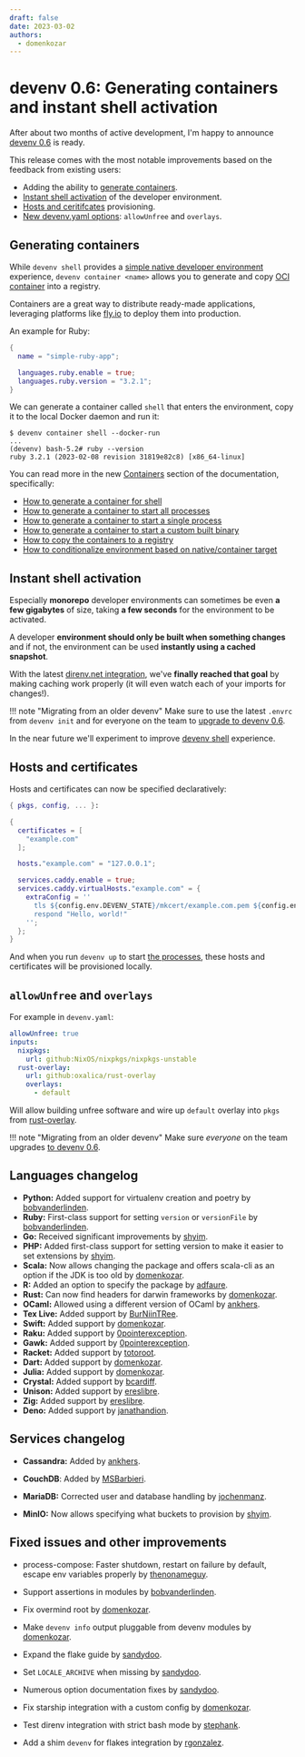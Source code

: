 ```yaml
---
draft: false 
date: 2023-03-02
authors:
  - domenkozar
---
```


# devenv 0.6: Generating containers and instant shell activation

After about two months of active development, I'm happy to announce [devenv 0.6](/getting-started/) is ready.

This release comes with the most notable improvements based on the feedback from existing users:

- Adding the ability to [generate containers](#generating-containers).
- [Instant shell activation](#instant-shell-activation) of the developer environment.
- [Hosts and ceritifcates](#hosts-and-certificates) provisioning.
- [New devenv.yaml options](#allowunfree-and-overlays): `allowUnfree` and `overlays`.

## Generating containers

While `devenv shell` provides a [simple native developer environment](/basics/) experience,
`devenv container <name>` allows you to generate and copy [OCI container](https://opencontainers.org/) into a registry.

Containers are a great way to distribute ready-made applications, leveraging platforms like [fly.io](https://github.com/cachix/devenv/tree/main/examples/fly.io) to deploy them into production.

An example for Ruby:

```nix title="devenv.nix"
{
  name = "simple-ruby-app";

  languages.ruby.enable = true;
  languages.ruby.version = "3.2.1";
}
```

We can generate a container called `shell` that enters the environment, copy it to the local Docker daemon and run it:


```
$ devenv container shell --docker-run
...
(devenv) bash-5.2# ruby --version
ruby 3.2.1 (2023-02-08 revision 31819e82c8) [x86_64-linux]
```

You can read more in the new [Containers](/containers/) section of the documentation, specifically:

- [How to generate a container for shell](/containers/#entering-the-development-environment)
- [How to generate a container to start all processes](/containers/#running-processes)
- [How to generate a container to start a single process](/containers/#running-a-single-process)
- [How to generate a container to start a custom built binary](/containers/#running-artifacts)
- [How to copy the containers to a registry](/containers/#copying-container-to-a-registry)
- [How to conditionalize environment based on native/container target](/containers/#changing-environment-based-on-the-build-type)

## Instant shell activation

Especially **monorepo** developer environments can sometimes be even **a few gigabytes** of size, taking **a few seconds** for the environment to be activated.

A developer **environment should only be built
when something changes** and if not, the environment
can be used **instantly using a cached snapshot**.

With the latest [direnv.net integration](/automatic-shell-activation/),
we've **finally reached that goal** by making caching work properly (it will even watch each of your imports for changes!). 

!!! note "Migrating from an older devenv"
    Make sure to use the latest `.envrc` from `devenv init` and for everyone on the team to [upgrade to devenv 0.6](/getting-started/).

In the near future we'll experiment to improve [devenv shell](https://github.com/cachix/devenv/issues/240) experience.

## Hosts and certificates

Hosts and certificates can now be specified declaratively:

```nix
{ pkgs, config, ... }:

{
  certificates = [
    "example.com"
  ];

  hosts."example.com" = "127.0.0.1";

  services.caddy.enable = true;
  services.caddy.virtualHosts."example.com" = {
    extraConfig = ''
      tls ${config.env.DEVENV_STATE}/mkcert/example.com.pem ${config.env.DEVENV_STATE}/mkcert/example.com-key.pem
      respond "Hello, world!"
    '';
  };
}
```

And when you run `devenv up` to start [the processes](/processes/), these hosts and certificates will be provisioned locally.

## `allowUnfree` and `overlays`

For example in `devenv.yaml`:

```yaml
allowUnfree: true
inputs:
  nixpkgs:
    url: github:NixOS/nixpkgs/nixpkgs-unstable
  rust-overlay:
    url: github:oxalica/rust-overlay
    overlays:
      - default
```

Will allow building unfree software and wire up `default` overlay into `pkgs` from [rust-overlay](https://github.com/oxalica/rust-overlay).


!!! note "Migrating from an older devenv"
    Make sure *everyone* on the team upgrades [to devenv 0.6](/getting-started/).


## Languages changelog

- **Python:** Added support for virtualenv creation and poetry by [bobvanderlinden](https://github.com/bobvanderlinden/).
- **Ruby:** First-class support for setting `version` or `versionFile` by [bobvanderlinden](https://github.com/bobvanderlinden/).
- **Go:** Received significant improvements by [shyim](https://github.com/shyim).
- **PHP:** Added first-class support for setting version to make it easier to set extensions by [shyim](https://github.com/shyim).
- **Scala:** Now allows changing the package and offers scala-cli as an option if the JDK is too old by [domenkozar](https://github.com/domenkozar).
- **R:** Added an option to specify the package by [adfaure](https://github.com/adfaure).
- **Rust:** Can now find headers for darwin frameworks by [domenkozar](https://github.com/domenkozar).
- **OCaml:** Allowed using a different version of OCaml by [ankhers](https://github.com/ankhers).
- **Tex Live:** Added support by [BurNiinTRee](https://github.com/BurNiinTRee).
- **Swift:** Added support by [domenkozar](https://github.com/domenkozar).
- **Raku:** Added support by [0pointerexception](https://github.com/0pointerexception).
- **Gawk:** Added support by [0pointerexception](https://github.com/0pointerexception).
- **Racket:** Added support by [totoroot](https://github.com/totoroot).
- **Dart:** Added support by [domenkozar](https://github.com/domenkozar).
- **Julia:** Added support by [domenkozar](https://github.com/domenkozar).
- **Crystal:** Added support by [bcardiff](https://github.com/bcardiff).
- **Unison:** Added support by [ereslibre](https://github.com/ereslibre).
- **Zig:** Added support by [ereslibre](https://github.com/ereslibre).
- **Deno:** Added support by [janathandion](https://github.com/janathandion).

## Services changelog

- **Cassandra:** Added by [ankhers](https://github.com/ankhers).

- **CouchDB**: Added by [MSBarbieri](https://github.com/MSBarbieri).

- **MariaDB:** Corrected user and database handling by [jochenmanz](https://github.com/jochenmanz).

- **MinIO:** Now allows specifying what buckets to provision by [shyim](https://github.com/shyim).

## Fixed issues and other improvements

- process-compose: Faster shutdown, restart on failure by default, escape env variables properly by [thenonameguy](https://github.com/thenonameguy).

- Support assertions in modules by [bobvanderlinden](https://github.com/bobvanderlinden).

- Fix overmind root by [domenkozar](https://github.com/domenkozar).

- Make `devenv info` output pluggable from devenv modules by [domenkozar](https://github.com/domenkozar).

- Expand the flake guide by [sandydoo](https://github.com/sandydoo).

- Set `LOCALE_ARCHIVE` when missing by [sandydoo](https://github.com/sandydoo).

- Numerous option documentation fixes by [sandydoo](https://github.com/sandydoo).

- Fix starship integration with a custom config by [domenkozar](https://github.com/domenkozar).

- Test direnv integration with strict bash mode by [stephank](https://github.com/stephank).

- Add a shim `devenv` for flakes integration by [rgonzalez](https://github.com/rgonzalez).